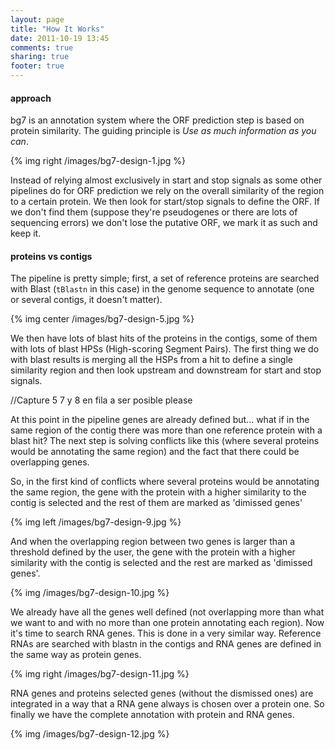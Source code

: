 ```yaml
---
layout: page
title: "How It Works"
date: 2011-10-19 13:45
comments: true
sharing: true
footer: true
---
```


#### approach ####

bg7 is an annotation system where the ORF prediction step is based on protein similarity. The guiding principle is _Use as much information as you can_. 

{% img right /images/bg7-design-1.jpg %}

Instead of relying almost exclusively in start and stop signals as some other pipelines do for ORF prediction we rely on the overall similarity of the region to a certain protein. We then look for start/stop signals to define the ORF. If we don't find them (suppose they're pseudogenes or there are lots of sequencing errors) we don't lose the putative ORF, we mark it as such and keep it. 

#### proteins vs contigs ####

The pipeline is pretty simple; first, a set of reference proteins are searched with Blast (`tBlastn` in this case) in the genome sequence to annotate (one or several contigs, it doesn't matter). 

{% img center /images/bg7-design-5.jpg %}

We then have lots of blast hits of the proteins in the contigs, some of them with lots of blast HPSs (High-scoring Segment Pairs). The first thing we do with blast results is merging all the HSPs from a hit to define a single similarity region and then look upstream and downstream for start and stop signals.

//Capture 5 7 y 8 en fila a ser posible please



At this point in the pipeline genes are already defined but... what if in the same region of the contig there was more than one reference protein with a blast hit? The next step is solving conflicts like this (where several proteins would be annotating the same region) and the fact that there could be overlapping genes. 

So, in the first kind of conflicts where several proteins would be annotating the same region, the gene with the protein with a higher similarity to the contig is selected and the rest of them are marked as 'dimissed genes'

{% img left /images/bg7-design-9.jpg %}

And when the overlapping region between two genes is larger than a threshold defined by the user, the gene with the protein with a higher similarity with the contig is selected and the rest are marked as 'dimissed genes'.

{% img /images/bg7-design-10.jpg %}

We already have all the genes well defined (not overlapping more than what we want to and with no more than one protein annotating each region). Now it's time to search RNA genes. This is done in a very similar way. Reference RNAs are searched with blastn in the contigs and RNA genes are defined in the same way as protein genes.

{% img right /images/bg7-design-11.jpg %}

RNA genes and proteins selected genes (without the dismissed ones) are integrated in a way that a RNA gene always is chosen over a protein one. So finally we have the complete annotation with protein and RNA genes.

{% img /images/bg7-design-12.jpg %}
